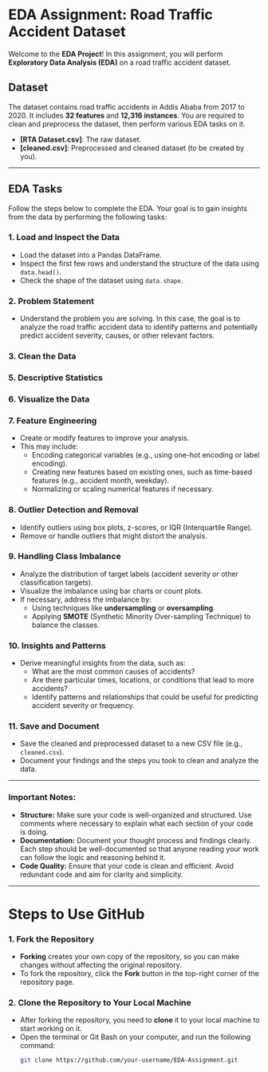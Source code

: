 # **EDA Assignment: Road Traffic Accident Dataset**

Welcome to the **EDA Project**! In this assignment, you will perform **Exploratory Data Analysis (EDA)** on a road traffic accident dataset.

## **Dataset**
The dataset contains road traffic accidents in Addis Ababa from 2017 to 2020. It includes **32 features** and **12,316 instances**. You are required to clean and preprocess the dataset, then perform various EDA tasks on it.

- **[RTA Dataset.csv]**: The raw dataset.
- **[cleaned.csv]**: Preprocessed and cleaned dataset (to be created by you).

---

## **EDA Tasks**
Follow the steps below to complete the EDA. Your goal is to gain insights from the data by performing the following tasks:

### **1. Load and Inspect the Data**
- Load the dataset into a Pandas DataFrame.
- Inspect the first few rows and understand the structure of the data using `data.head()`.
- Check the shape of the dataset using `data.shape`.
  
### **2. Problem Statement**
- Understand the problem you are solving. In this case, the goal is to analyze the road traffic accident data to identify patterns and potentially predict accident severity, causes, or other relevant factors.

### **3. Clean the Data**

### **5. Descriptive Statistics**

### **6. Visualize the Data**

### **7. Feature Engineering**
- Create or modify features to improve your analysis.
- This may include:
  - Encoding categorical variables (e.g., using one-hot encoding or label encoding).
  - Creating new features based on existing ones, such as time-based features (e.g., accident month, weekday).
  - Normalizing or scaling numerical features if necessary.

### **8. Outlier Detection and Removal**
- Identify outliers using box plots, z-scores, or IQR (Interquartile Range).
- Remove or handle outliers that might distort the analysis.

### **9. Handling Class Imbalance**
- Analyze the distribution of target labels (accident severity or other classification targets).
- Visualize the imbalance using bar charts or count plots.
- If necessary, address the imbalance by:
  - Using techniques like **undersampling** or **oversampling**.
  - Applying **SMOTE** (Synthetic Minority Over-sampling Technique) to balance the classes.

### **10. Insights and Patterns**
- Derive meaningful insights from the data, such as:
  - What are the most common causes of accidents?
  - Are there particular times, locations, or conditions that lead to more accidents?
  - Identify patterns and relationships that could be useful for predicting accident severity or frequency.

### **11. Save and Document**
- Save the cleaned and preprocessed dataset to a new CSV file (e.g., `cleaned.csv`).
- Document your findings and the steps you took to clean and analyze the data.

---

### **Important Notes:**
- **Structure:** Make sure your code is well-organized and structured. Use comments where necessary to explain what each section of your code is doing.
- **Documentation:** Document your thought process and findings clearly. Each step should be well-documented so that anyone reading your work can follow the logic and reasoning behind it.
- **Code Quality:** Ensure that your code is clean and efficient. Avoid redundant code and aim for clarity and simplicity.

---

# **Steps to Use GitHub**

### **1. Fork the Repository**
- **Forking** creates your own copy of the repository, so you can make changes without affecting the original repository.
- To fork the repository, click the **Fork** button in the top-right corner of the repository page.

### **2. Clone the Repository to Your Local Machine**
- After forking the repository, you need to **clone** it to your local machine to start working on it.
- Open the terminal or Git Bash on your computer, and run the following command:
  ```bash
  git clone https://github.com/your-username/EDA-Assignment.git


  
